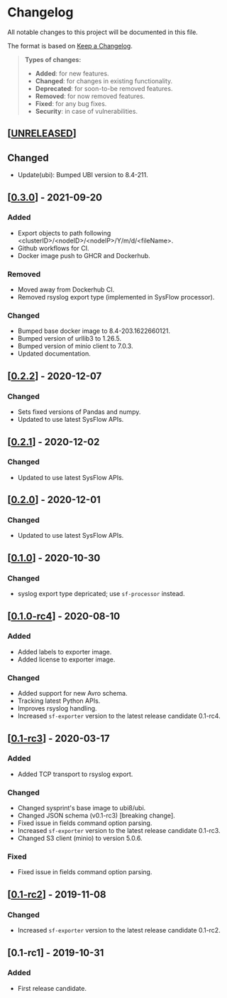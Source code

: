 # Changelog

All notable changes to this project will be documented in this file.

The format is based on [Keep a Changelog](http://keepachangelog.com/en/1.0.0/).

> **Types of changes:**
>
> -   **Added**: for new features.
> -   **Changed**: for changes in existing functionality.
> -   **Deprecated**: for soon-to-be removed features.
> -   **Removed**: for now removed features.
> -   **Fixed**: for any bug fixes.
> -   **Security**: in case of vulnerabilities.

## [[UNRELEASED](https://github.com/sysflow-telemetry/sf-exporter/compare/0.3.0...HEAD)]

## Changed

- Update(ubi): Bumped UBI version to 8.4-211.

## [[0.3.0](https://github.com/sysflow-telemetry/sf-exporter/compare/0.2.2...0.3.0)] - 2021-09-20

### Added

- Export objects to path following \<clusterID\>/\<nodeID\>/\<nodeIP\>/Y/m/d/\<fileName\>.
- Github workflows for CI.
- Docker image push to GHCR and Dockerhub.

### Removed

- Moved away from Dockerhub CI.
- Removed rsyslog export type (implemented in SysFlow processor).

### Changed

- Bumped base docker image to 8.4-203.1622660121.
- Bumped version of urllib3 to 1.26.5.
- Bumped version of minio client to 7.0.3.
- Updated documentation.

## [[0.2.2](https://github.com/sysflow-telemetry/sf-exporter/compare/0.2.1...0.2.2)] - 2020-12-07

### Changed

- Sets fixed versions of Pandas and numpy.
- Updated to use latest SysFlow APIs.


## [[0.2.1](https://github.com/sysflow-telemetry/sf-exporter/compare/0.2.0...0.2.1)] - 2020-12-02

### Changed

- Updated to use latest SysFlow APIs.


## [[0.2.0](https://github.com/sysflow-telemetry/sf-exporter/compare/0.1.0...0.2.0)] - 2020-12-01

### Changed

- Updated to use latest SysFlow APIs.

## [[0.1.0](https://github.com/sysflow-telemetry/sf-exporter/compare/0.1-rc4...0.1.0)] - 2020-10-30

### Changed

- syslog export type depricated; use `sf-processor` instead.

## [[0.1.0-rc4](https://github.com/sysflow-telemetry/sf-exporter/compare/0.1-rc3...0.1.0-rc4)] - 2020-08-10

### Added

- Added labels to exporter image.
- Added license to exporter image.

### Changed

- Added support for new Avro schema.
- Tracking latest Python APIs.
- Improves rsyslog handling.
- Increased `sf-exporter` version to the latest release candidate 0.1-rc4.


## [[0.1-rc3](https://github.com/sysflow-telemetry/sf-exporter/compare/0.1-rc2...0.1-rc3)] - 2020-03-17

### Added

- Added TCP transport to rsyslog export.

### Changed

- Changed sysprint's base image to ubi8/ubi.
- Changed JSON schema (v0.1-rc3) [breaking change].
- Fixed issue in fields command option parsing.
- Increased `sf-exporter` version to the latest release candidate 0.1-rc3.
- Changed S3 client (minio) to version 5.0.6.

### Fixed

- Fixed issue in fields command option parsing.

## [[0.1-rc2](https://github.com/sysflow-telemetry/sf-exporter/compare/0.1-rc1...0.1-rc2)] - 2019-11-08

### Changed

- Increased `sf-exporter` version to the latest release candidate 0.1-rc2.

## [0.1-rc1] - 2019-10-31

### Added

- First release candidate.

